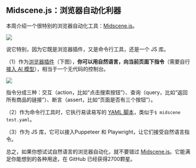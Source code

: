 ## Midscene.js：浏览器自动化利器

本周介绍一个很特别的浏览器自动化工具：[Midscene.js](https://github.com/web-infra-dev/midscene)。

![](https://cdn.beekka.com/blogimg/asset/202501/bg2025011306.webp)

说它特别，因为它既是浏览器插件，又是命令行工具，还是一个 JS 库。

（1）作为[浏览器插件](https://chromewebstore.google.com/detail/midscene/gbldofcpkknbggpkmbdaefngejllnief)（下图），**你可以用自然语言，向当前页面下指令**（需要自行[接入 AI 模型](https://midscenejs.com/zh/model-provider.html)），相当于一个无代码的控制台。

![](https://cdn.beekka.com/blogimg/asset/202501/bg2025011305.webp)

指令分成三种：交互（action，比如“点击搜索按钮”）、查询（query，比如“返回所有商品的链接”）、断言（assert，比如“页面是否有三个按钮”）。

（2）作为命令行工具时，它执行易读易写的 [YAML 脚本](https://midscenejs.com/zh/automate-with-scripts-in-yaml.html)，类似于`$ midscene test.yaml`。

（3）作为 JS 库，它可以接入Puppeteer 和 Playwright，让它们接受自然语言指令。

总之，如果你想试试自然语言的浏览器自动化，就不要错过 [Midscene.js](https://github.com/web-infra-dev/midscene)。它能满足你能想到的各种用途，在 GitHub 已经获得2700颗星。